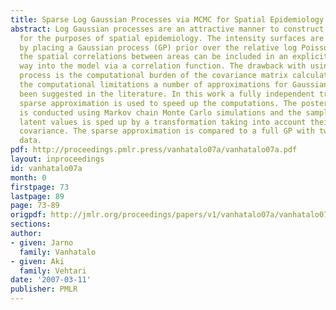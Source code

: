 ```yaml
---
title: Sparse Log Gaussian Processes via MCMC for Spatial Epidemiology
abstract: Log Gaussian processes are an attractive manner to construct intensity surfaces
  for the purposes of spatial epidemiology. The intensity surfaces are naturally smoothed
  by placing a Gaussian process (GP) prior over the relative log Poisson rate, and
  the spatial correlations between areas can be included in an explicit and natural
  way into the model via a correlation function. The drawback with using a Gaussian
  process is the computational burden of the covariance matrix calculations.  To overcome
  the computational limitations a number of approximations for Gaussian process have
  been suggested in the literature. In this work a fully independent training conditional
  sparse approximation is used to speed up the computations. The posterior inference
  is conducted using Markov chain Monte Carlo simulations and the sampling of the
  latent values is sped up by a transformation taking into account their posterior
  covariance. The sparse approximation is compared to a full GP with two sets of mortality
  data.
pdf: http://proceedings.pmlr.press/vanhatalo07a/vanhatalo07a.pdf
layout: inproceedings
id: vanhatalo07a
month: 0
firstpage: 73
lastpage: 89
page: 73-89
origpdf: http://jmlr.org/proceedings/papers/v1/vanhatalo07a/vanhatalo07a.pdf
sections: 
author:
- given: Jarno
  family: Vanhatalo
- given: Aki
  family: Vehtari
date: '2007-03-11'
publisher: PMLR
---
```

